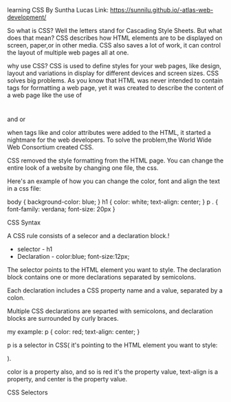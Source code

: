 learning CSS
By Suntha Lucas
Link: https://sunnilu.github.io/-atlas-web-development/

So what is CSS?  Well the letters stand for Cascading Style Sheets.  But what does that mean?  CSS describes how HTML elements are to be displayed on screen, paper,or in other media.  CSS also saves a lot of work, it can control the layout of multiple web pages all at one.

why use CSS?
CSS is used to define styles for your web pages, like design, layout and variations in display for different devices and screen sizes.  CSS solves big problems.  As you know that HTML was never intended to contain tags for formatting a web page, yet it was created to describe the content of a web page like the use of <h1></h1> and or <p></p>
when tags like <font> and color attributes were added to the HTML, it started a nightmare for the web developers.  To solve the problem,the World Wide Web Consortium created CSS.

CSS removed the style formatting from the HTML page.  You can change the entire look of a website by changing one file, the css.

Here's an example of how you can change the color, font and align the text in a css file:

body  {
    background-color: blue;
}
h1  { 
    color: white;
    text-align: center;
}
p . {
    font-family: verdana;
    font-size: 20px
}

CSS Syntax

A CSS rule consists of a selecor and a declaration block.!
* selector - h1
* Declaration - color:blue; font-size:12px;

The selector points to the HTML element you want to style.
The declaration block contains one or more declarations separated by semicolons.

Each declaration includes a CSS property name and a value, separated by a colon.

Multiple CSS declarations are separted with semicolons, and declaration blocks are surrounded by curly braces.

my example:
p {
    color: red;
    text-align: center;
}

p is a selector in CSS( it's pointing to the HTML element you want to style: <p>).

color is a property also, and so is red it's the property value, text-align is a property, and center is the property value.

CSS Selectors


